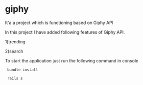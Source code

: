 # giphy
It'a a project which is functioning based on Giphy API

In this project I have added following features of Giphy API.

1)trending

2)search

To start the application just run the following command in console

     bundle install

     rails s
